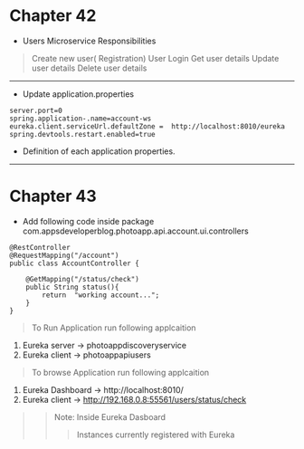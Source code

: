 # Chapter 42

* Users Microservice Responsibilities
> Create new user( Registration)
> User Login
> Get user details
> Update user details
> Delete user details

-----------

* Update application.properties

```
server.port=0
spring.application-.name=account-ws
eureka.client.serviceUrl.defaultZone =  http://localhost:8010/eureka
spring.devtools.restart.enabled=true

```
* Definition of each application properties.

-----------
# Chapter 43

* Add following code inside package com.appsdeveloperblog.photoapp.api.account.ui.controllers

```
@RestController
@RequestMapping("/account")
public class AccountController {

    @GetMapping("/status/check")
    public String status(){
        return  "working account...";
    }
}

```

> To Run Application run following applcaition
1. Eureka server -> photoappdiscoveryservice
2. Eureka client -> photoappapiusers

> To browse Application run following applcaition
1. Eureka Dashboard -> http://localhost:8010/
2. Eureka client -> http://192.168.0.8:55561/users/status/check
>> Note: Inside Eureka Dasboard
>>> Instances currently registered with Eureka


